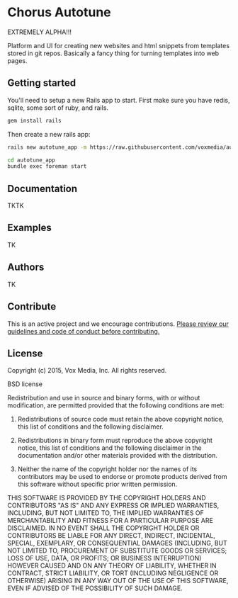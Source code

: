 # Chorus Autotune

EXTREMELY ALPHA!!!

Platform and UI for creating new websites and html snippets from templates stored in git repos.
Basically a fancy thing for turning templates into web pages.

## Getting started

You'll need to setup a new Rails app to start. First make sure you have redis, sqlite, some sort
of ruby, and rails.

```sh
gem install rails
```

Then create a new rails app:

```sh
rails new autotune_app -m https://raw.githubusercontent.com/voxmedia/autotune/master/rails_template.rb

cd autotune_app
bundle exec foreman start
```

## Documentation

TKTK

## Examples

TK

## Authors

TK

## Contribute

This is an active project and we encourage contributions. [Please review our guidelines and code of conduct before contributing.](https://github.com/voxmedia/open-source-contribution-guidelines)

## License

Copyright (c) 2015, Vox Media, Inc.
All rights reserved.

BSD license

Redistribution and use in source and binary forms, with or without modification, are permitted provided that the following conditions are met:

1. Redistributions of source code must retain the above copyright notice, this list of conditions and the following disclaimer.

2. Redistributions in binary form must reproduce the above copyright notice, this list of conditions and the following disclaimer in the documentation and/or other materials provided with the distribution.

3. Neither the name of the copyright holder nor the names of its contributors may be used to endorse or promote products derived from this software without specific prior written permission.

THIS SOFTWARE IS PROVIDED BY THE COPYRIGHT HOLDERS AND CONTRIBUTORS "AS IS" AND ANY EXPRESS OR IMPLIED WARRANTIES, INCLUDING, BUT NOT LIMITED TO, THE IMPLIED WARRANTIES OF MERCHANTABILITY AND FITNESS FOR A PARTICULAR PURPOSE ARE DISCLAIMED. IN NO EVENT SHALL THE COPYRIGHT HOLDER OR CONTRIBUTORS BE LIABLE FOR ANY DIRECT, INDIRECT, INCIDENTAL, SPECIAL, EXEMPLARY, OR CONSEQUENTIAL DAMAGES (INCLUDING, BUT NOT LIMITED TO, PROCUREMENT OF SUBSTITUTE GOODS OR SERVICES; LOSS OF USE, DATA, OR PROFITS; OR BUSINESS INTERRUPTION) HOWEVER CAUSED AND ON ANY THEORY OF LIABILITY, WHETHER IN CONTRACT, STRICT LIABILITY, OR TORT (INCLUDING NEGLIGENCE OR OTHERWISE) ARISING IN ANY WAY OUT OF THE USE OF THIS SOFTWARE, EVEN IF ADVISED OF THE POSSIBILITY OF SUCH DAMAGE.
